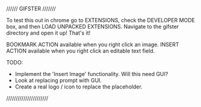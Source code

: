 ////// GIFSTER ///////

To test this out in chrome go to EXTENSIONS, check the DEVELOPER MODE box, and then LOAD UNPACKED EXTENSIONS. Navigate to the gifster directory and open it up! That's it!

BOOKMARK ACTION available when you right click an image.
INSERT ACTION available when you right click an editable text field.


TODO:
- Implement the 'Insert Image' functionality. Will this need GUI?
- Look at replacing prompt with GUI.
- Create a real logo / icon to replace the placeholder.

//////////////////////